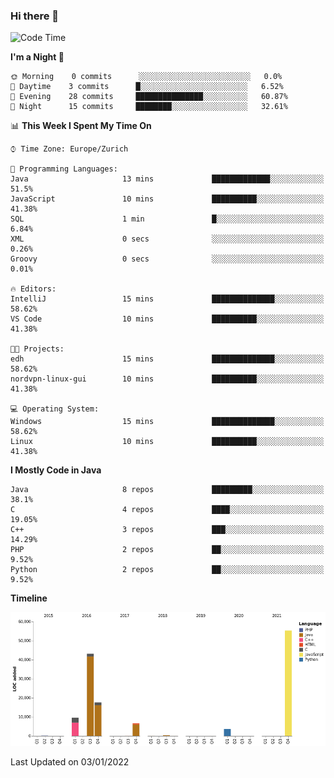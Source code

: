 ### Hi there 👋

<!--START_SECTION:waka-->
![Code Time](http://img.shields.io/badge/Code%20Time-3%2C307%20hrs%2056%20mins-blue)

**I'm a Night 🦉** 

```text
🌞 Morning    0 commits      ░░░░░░░░░░░░░░░░░░░░░░░░░   0.0% 
🌆 Daytime    3 commits      █░░░░░░░░░░░░░░░░░░░░░░░░   6.52% 
🌃 Evening    28 commits     ███████████████░░░░░░░░░░   60.87% 
🌙 Night      15 commits     ████████░░░░░░░░░░░░░░░░░   32.61%

```


📊 **This Week I Spent My Time On** 

```text
⌚︎ Time Zone: Europe/Zurich

💬 Programming Languages: 
Java                     13 mins             █████████████░░░░░░░░░░░░   51.5% 
JavaScript               10 mins             ██████████░░░░░░░░░░░░░░░   41.38% 
SQL                      1 min               █░░░░░░░░░░░░░░░░░░░░░░░░   6.84% 
XML                      0 secs              ░░░░░░░░░░░░░░░░░░░░░░░░░   0.26% 
Groovy                   0 secs              ░░░░░░░░░░░░░░░░░░░░░░░░░   0.01%

🔥 Editors: 
IntelliJ                 15 mins             ██████████████░░░░░░░░░░░   58.62% 
VS Code                  10 mins             ██████████░░░░░░░░░░░░░░░   41.38%

🐱‍💻 Projects: 
edh                      15 mins             ██████████████░░░░░░░░░░░   58.62% 
nordvpn-linux-gui        10 mins             ██████████░░░░░░░░░░░░░░░   41.38%

💻 Operating System: 
Windows                  15 mins             ██████████████░░░░░░░░░░░   58.62% 
Linux                    10 mins             ██████████░░░░░░░░░░░░░░░   41.38%

```

**I Mostly Code in Java** 

```text
Java                     8 repos             █████████░░░░░░░░░░░░░░░░   38.1% 
C                        4 repos             ████░░░░░░░░░░░░░░░░░░░░░   19.05% 
C++                      3 repos             ███░░░░░░░░░░░░░░░░░░░░░░   14.29% 
PHP                      2 repos             ██░░░░░░░░░░░░░░░░░░░░░░░   9.52% 
Python                   2 repos             ██░░░░░░░░░░░░░░░░░░░░░░░   9.52%

```


**Timeline**

![Chart not found](https://raw.githubusercontent.com/JimR21/JimR21/master/charts/bar_graph.png) 


 Last Updated on 03/01/2022
<!--END_SECTION:waka-->

<!--
**JimR21/JimR21** is a ✨ _special_ ✨ repository because its `README.md` (this file) appears on your GitHub profile.

Here are some ideas to get you started:

- 🔭 I’m currently working on ...
- 🌱 I’m currently learning ...
- 👯 I’m looking to collaborate on ...
- 🤔 I’m looking for help with ...
- 💬 Ask me about ...
- 📫 How to reach me: ...
- 😄 Pronouns: ...
- ⚡ Fun fact: ...
-->
